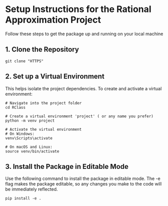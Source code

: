 # Setup Instructions for the Rational Approximation Project

Follow these steps to get the package up and running on your local machine

## 1. Clone the Repository
```
git clone "HTTPS"
```
## 2. Set up a Virtual Environment
This helps isolate the project dependencies. To create and activate a virtual environment:
```
# Navigate into the project folder
cd RClass

# Create a virtual environment 'project' ( or any name you prefer)
python -m venv project

# Activate the virtual environment
# On Windows:
venv\Scripts\activate

# On macOS and Linux:
source venv/bin/activate
```
## 3. Install the Package in Editable Mode
Use the following command to install the package in editable mode. The -e flag makes the package editable, so any changes you make to the code will be immediately reflected.
```
pip install -e .
```
